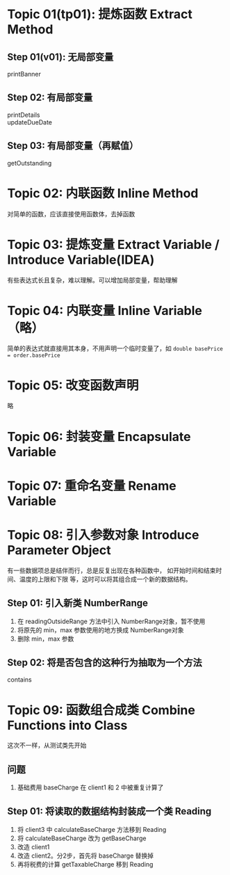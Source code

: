 # Topic 01(tp01): 提炼函数 Extract Method
## Step 01(v01): 无局部变量
printBanner

## Step 02: 有局部变量
printDetails  
updateDueDate

## Step 03: 有局部变量（再赋值）
getOutstanding

# Topic 02: 内联函数 Inline Method
对简单的函数，应该直接使用函数体，去掉函数

# Topic 03: 提炼变量 Extract Variable / Introduce Variable(IDEA)
有些表达式长且复杂，难以理解。可以增加局部变量，帮助理解

# Topic 04: 内联变量 Inline Variable（略）
简单的表达式就直接用其本身，不用声明一个临时变量了，如 
`double basePrice = order.basePrice`

# Topic 05: 改变函数声明 
略

# Topic 06: 封装变量 Encapsulate Variable

# Topic 07: 重命名变量 Rename Variable

# Topic 08: 引入参数对象 Introduce Parameter Object
有一些数据项总是结伴而行，总是反复出现在各种函数中，
如开始时间和结束时间、温度的上限和下限 等，这时可以将其组合成一个新的数据结构。
## Step 01: 引入新类 NumberRange
1. 在 readingOutsideRange 方法中引入 NumberRange对象，暂不使用
1. 将原先的 min，max 参数使用的地方换成 NumberRange对象
1. 删除 min，max 参数

## Step 02: 将是否包含的这种行为抽取为一个方法
contains

# Topic 09: 函数组合成类 Combine Functions into Class
这次不一样，从测试类先开始
## 问题
1. 基础费用 baseCharge 在 client1 和 2 中被重复计算了

## Step 01: 将读取的数据结构封装成一个类 Reading
1. 将 client3 中 calculateBaseCharge 方法移到 Reading
1. 将 calculateBaseCharge 改为 getBaseCharge 
1. 改造 client1 
1. 改造 client2。分2步，首先将 baseCharge 替换掉
1. 再将税费的计算 getTaxableCharge 移到 Reading

